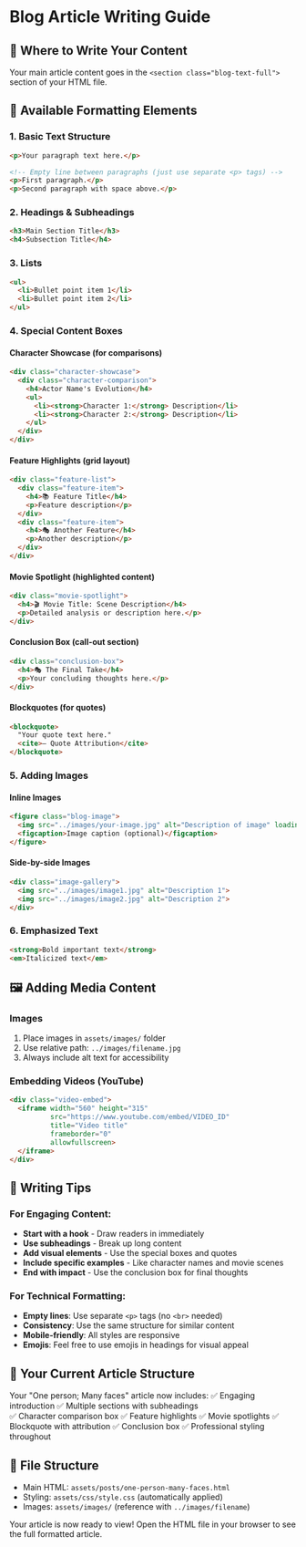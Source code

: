 # Blog Article Writing Guide

## 📝 Where to Write Your Content

Your main article content goes in the `<section class="blog-text-full">` section of your HTML file.

## 🎨 Available Formatting Elements

### 1. **Basic Text Structure**
```html
<p>Your paragraph text here.</p>

<!-- Empty line between paragraphs (just use separate <p> tags) -->
<p>First paragraph.</p>
<p>Second paragraph with space above.</p>
```

### 2. **Headings & Subheadings**
```html
<h3>Main Section Title</h3>
<h4>Subsection Title</h4>
```

### 3. **Lists**
```html
<ul>
  <li>Bullet point item 1</li>
  <li>Bullet point item 2</li>
</ul>
```

### 4. **Special Content Boxes**

#### Character Showcase (for comparisons)
```html
<div class="character-showcase">
  <div class="character-comparison">
    <h4>Actor Name's Evolution</h4>
    <ul>
      <li><strong>Character 1:</strong> Description</li>
      <li><strong>Character 2:</strong> Description</li>
    </ul>
  </div>
</div>
```

#### Feature Highlights (grid layout)
```html
<div class="feature-list">
  <div class="feature-item">
    <h4>📚 Feature Title</h4>
    <p>Feature description</p>
  </div>
  <div class="feature-item">
    <h4>🎭 Another Feature</h4>
    <p>Another description</p>
  </div>
</div>
```

#### Movie Spotlight (highlighted content)
```html
<div class="movie-spotlight">
  <h4>🎬 Movie Title: Scene Description</h4>
  <p>Detailed analysis or description here.</p>
</div>
```

#### Conclusion Box (call-out section)
```html
<div class="conclusion-box">
  <h4>🎭 The Final Take</h4>
  <p>Your concluding thoughts here.</p>
</div>
```

#### Blockquotes (for quotes)
```html
<blockquote>
  "Your quote text here."
  <cite>— Quote Attribution</cite>
</blockquote>
```

### 5. **Adding Images**

#### Inline Images
```html
<figure class="blog-image">
  <img src="../images/your-image.jpg" alt="Description of image" loading="lazy">
  <figcaption>Image caption (optional)</figcaption>
</figure>
```

#### Side-by-side Images
```html
<div class="image-gallery">
  <img src="../images/image1.jpg" alt="Description 1">
  <img src="../images/image2.jpg" alt="Description 2">
</div>
```

### 6. **Emphasized Text**
```html
<strong>Bold important text</strong>
<em>Italicized text</em>
```

## 🖼️ Adding Media Content

### Images
1. Place images in `assets/images/` folder
2. Use relative path: `../images/filename.jpg`
3. Always include alt text for accessibility

### Embedding Videos (YouTube)
```html
<div class="video-embed">
  <iframe width="560" height="315" 
          src="https://www.youtube.com/embed/VIDEO_ID" 
          title="Video title"
          frameborder="0" 
          allowfullscreen>
  </iframe>
</div>
```

## 📱 Writing Tips

### For Engaging Content:
- **Start with a hook** - Draw readers in immediately
- **Use subheadings** - Break up long content
- **Add visual elements** - Use the special boxes and quotes
- **Include specific examples** - Like character names and movie scenes
- **End with impact** - Use the conclusion box for final thoughts

### For Technical Formatting:
- **Empty lines**: Use separate `<p>` tags (no `<br>` needed)
- **Consistency**: Use the same structure for similar content
- **Mobile-friendly**: All styles are responsive
- **Emojis**: Feel free to use emojis in headings for visual appeal

## 🎯 Your Current Article Structure

Your "One person; Many faces" article now includes:
✅ Engaging introduction
✅ Multiple sections with subheadings  
✅ Character comparison box
✅ Feature highlights
✅ Movie spotlights
✅ Blockquote with attribution
✅ Conclusion box
✅ Professional styling throughout

## 🔗 File Structure
- Main HTML: `assets/posts/one-person-many-faces.html`
- Styling: `assets/css/style.css` (automatically applied)
- Images: `assets/images/` (reference with `../images/filename`)

Your article is now ready to view! Open the HTML file in your browser to see the full formatted article.